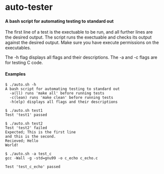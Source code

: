 # auto-tester
#### A bash script for automating testing to standard out
The first line of a test is the exectuable to be run, and all further lines are the desired output. The script runs the exectuable and checks its output against the desired output. Make sure you have execute permissions on the executables.

The -h flag displays all flags and their descriptions. The -a and -c flags are for testing C code.

#### Examples

```terminal
$ ./auto.sh -h
A bash script for automating testing to standard out
  -a(ll) runs 'make all' before running tests
  -c(lean) runs 'make clean' before running tests
  -h(elp) displays all flags and their descriptions

$ ./auto.sh test1
Test 'test1' passed

$ ./auto.sh test2
Test 'test2' failed
Expected; This is the first line
and this is the second.
Recieved; Hello
World!

$ ./auto.sh -a test_c
gcc -Wall -g -std=gnu99 -o c_echo c_echo.c

Test 'test_c_echo' passed
```
